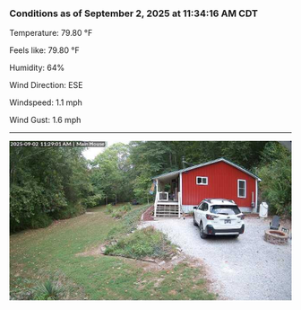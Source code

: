 ### Conditions as of September 2, 2025 at 11:34:16 AM CDT 

Temperature: 79.80 &deg;F

Feels like: 79.80 &deg;F

Humidity: 64%

Wind Direction: ESE

Windspeed: 1.1 mph

Wind Gust: 1.6 mph

---

<img src="./images/latest.jpeg"/>

